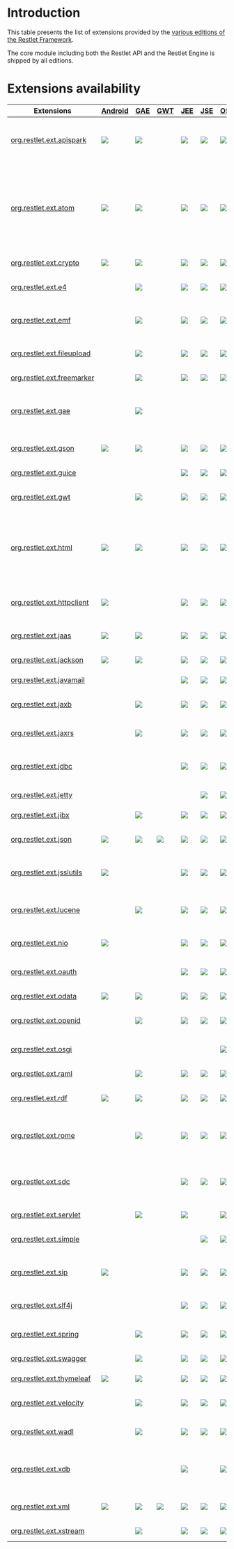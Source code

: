 # Introduction

This table presents the list of extensions provided by the [various
editions of the Restlet Framework](../editions "Part III - Restlet Editions").

The core module including both the Restlet API and the Restlet Engine is
shipped by all editions.

# Extensions availability

Extensions|[Android](../editions/android "Android")|[GAE](../editions/gae "GAE")|[GWT](../editions/gwt "GWT")|[JEE](../editions/jee "JEE")|[JSE](../editions/jse "JSE")|[OSGi](../editions/osgi "OSGi")|Description
--------- |  ------------------------------------------------------------------------------- | ------------------------------------------------------------------------------- | ------------------------------------------------------------------------------- | ------------------------------------------------------------------------------- | ------------------------------------------------------------------------------- | ------------------------------------------------------------------------------- | -
[org.restlet.ext.apispark](./apispark "apispark")|![](/images/icons/8/puce.png)|![](/images/icons/8/puce.png)|&nbsp;|![](/images/icons/8/puce.png)|![](/images/icons/8/puce.png)|![](/images/icons/8/puce.png)|Injection of web API contract into the [APISpark platform](https://apispark.com).
[org.restlet.ext.atom](./atom "atom")|![](/images/icons/8/puce.png)|![](/images/icons/8/puce.png)|&nbsp;|![](/images/icons/8/puce.png)|![](/images/icons/8/puce.png)|![](/images/icons/8/puce.png)|Support for the Atom syndication and the AtomPub (Atom Publication Protocol) standards in their 1.0 version.
[org.restlet.ext.crypto](./crypto "crypto")|![](/images/icons/8/puce.png)|![](/images/icons/8/puce.png)|&nbsp;|![](/images/icons/8/puce.png)|![](/images/icons/8/puce.png)|![](/images/icons/8/puce.png)|Support for cryptography.
[org.restlet.ext.e4](./e4 "e4")|&nbsp;|![](/images/icons/8/puce.png)|&nbsp;|![](/images/icons/8/puce.png)|![](/images/icons/8/puce.png)|![](/images/icons/8/puce.png)|Support for the WADL specification.
[org.restlet.ext.emf](./emf "emf")|&nbsp;|![](/images/icons/8/puce.png)|&nbsp;|![](/images/icons/8/puce.png)|![](/images/icons/8/puce.png)|![](/images/icons/8/puce.png)|Integration with Eclipse Modeling Framework.
[org.restlet.ext.fileupload](./fileupload "fileupload")|&nbsp;|![](/images/icons/8/puce.png)|&nbsp;|![](/images/icons/8/puce.png)|![](/images/icons/8/puce.png)|![](/images/icons/8/puce.png)|Integration with Apache FileUpload.
[org.restlet.ext.freemarker](./freemarker "freemarker")|&nbsp;|![](/images/icons/8/puce.png)|&nbsp;|![](/images/icons/8/puce.png)|![](/images/icons/8/puce.png)|![](/images/icons/8/puce.png)|Integration with FreeMarker.
[org.restlet.ext.gae](./gae "gae")|&nbsp;|![](/images/icons/8/puce.png)|&nbsp;|&nbsp;|&nbsp;|&nbsp;|Integration to the Google App Engine UserService for the GAE edition.
[org.restlet.ext.gson](./gson "gson")|![](/images/icons/8/puce.png)|![](/images/icons/8/puce.png)|&nbsp;|![](/images/icons/8/puce.png)|![](/images/icons/8/puce.png)|![](/images/icons/8/puce.png)|Support for GSON representations.
[org.restlet.ext.guice](./guice "guice")|&nbsp;|&nbsp;|&nbsp;|![](/images/icons/8/puce.png)|![](/images/icons/8/puce.png)|![](/images/icons/8/puce.png)|Integration with Google Guice.
[org.restlet.ext.gwt](./gwt "gwt")|&nbsp;|![](/images/icons/8/puce.png)|&nbsp;|![](/images/icons/8/puce.png)|![](/images/icons/8/puce.png)|![](/images/icons/8/puce.png)|Server-side integration with GWT.
[org.restlet.ext.html](./html "html")|![](/images/icons/8/puce.png)|![](/images/icons/8/puce.png)|&nbsp;|![](/images/icons/8/puce.png)|![](/images/icons/8/puce.png)|![](/images/icons/8/puce.png)|Support for the HTML (HyperText Markup Language) standard in its 4.0 version and above.
[org.restlet.ext.httpclient](./httpclient "httpclient")|![](/images/icons/8/puce.png)|&nbsp;|&nbsp;|![](/images/icons/8/puce.png)|![](/images/icons/8/puce.png)|![](/images/icons/8/puce.png)|Integration with Apache Commons HTTP Client.
[org.restlet.ext.jaas](./jaas "jaas")|![](/images/icons/8/puce.png)|![](/images/icons/8/puce.png)|&nbsp;|![](/images/icons/8/puce.png)|![](/images/icons/8/puce.png)|![](/images/icons/8/puce.png)|Support for JAAS based security.
[org.restlet.ext.jackson](./jackson "jackson")|![](/images/icons/8/puce.png)|![](/images/icons/8/puce.png)|&nbsp;|![](/images/icons/8/puce.png)|![](/images/icons/8/puce.png)|![](/images/icons/8/puce.png)|Integration with Jackson.
[org.restlet.ext.javamail](./javamail "javamail")|&nbsp;|&nbsp;|&nbsp;|![](/images/icons/8/puce.png)|![](/images/icons/8/puce.png)|![](/images/icons/8/puce.png)|Integration with JavaMail.
[org.restlet.ext.jaxb](./jaxb "jaxb")|&nbsp;|![](/images/icons/8/puce.png)|&nbsp;|![](/images/icons/8/puce.png)|![](/images/icons/8/puce.png)|![](/images/icons/8/puce.png)|Integration with Java XML Binding.
[org.restlet.ext.jaxrs](./jaxrs "jaxrs")|&nbsp;|![](/images/icons/8/puce.png)|&nbsp;|![](/images/icons/8/puce.png)|![](/images/icons/8/puce.png)|![](/images/icons/8/puce.png)|Implementation of JAX-RS (JSR-311)
[org.restlet.ext.jdbc](./jdbc "jdbc")|&nbsp;|&nbsp;|&nbsp;|![](/images/icons/8/puce.png)|![](/images/icons/8/puce.png)|![](/images/icons/8/puce.png)|Integration with Java DataBase Connectivity (JDBC).
[org.restlet.ext.jetty](./jetty "jetty")|&nbsp;|&nbsp;|&nbsp;|&nbsp;|![](/images/icons/8/puce.png)|![](/images/icons/8/puce.png)|Integration with Jetty.
[org.restlet.ext.jibx](./jibx "jibx")|&nbsp;|![](/images/icons/8/puce.png)|&nbsp;|![](/images/icons/8/puce.png)|![](/images/icons/8/puce.png)|![](/images/icons/8/puce.png)|Integration with JiBX.
[org.restlet.ext.json](./json "json")|![](/images/icons/8/puce.png)|![](/images/icons/8/puce.png)|![](/images/icons/8/puce.png)|![](/images/icons/8/puce.png)|![](/images/icons/8/puce.png)|![](/images/icons/8/puce.png)|Support for JSON representations.
[org.restlet.ext.jsslutils](./jsslutils "jsslutils")|![](/images/icons/8/puce.png)|&nbsp;|&nbsp;|![](/images/icons/8/puce.png)|![](/images/icons/8/puce.png)|![](/images/icons/8/puce.png)|Utilities to provide additional SSL support.
[org.restlet.ext.lucene](./lucene "lucene")|&nbsp;|![](/images/icons/8/puce.png)|&nbsp;|![](/images/icons/8/puce.png)|![](/images/icons/8/puce.png)|![](/images/icons/8/puce.png)|Integration with Apache Lucene, Solr and Tika sub-projects.
[org.restlet.ext.nio](./nio "nio")|![](/images/icons/8/puce.png)|&nbsp;|&nbsp;|![](/images/icons/8/puce.png)|![](/images/icons/8/puce.png)|![](/images/icons/8/puce.png)|Integration with java.nio package.
[org.restlet.ext.oauth](./oauth "oauth")|&nbsp;|&nbsp;|&nbsp;|![](/images/icons/8/puce.png)|![](/images/icons/8/puce.png)|![](/images/icons/8/puce.png)|Support for OAuth HTTP authentication.
[org.restlet.ext.odata](./odata "odata")|![](/images/icons/8/puce.png)|![](/images/icons/8/puce.png)|&nbsp;|![](/images/icons/8/puce.png)|![](/images/icons/8/puce.png)|![](/images/icons/8/puce.png)|Integration with OData services.
[org.restlet.ext.openid](./openid "openid")|&nbsp;|![](/images/icons/8/puce.png)|&nbsp;|![](/images/icons/8/puce.png)|![](/images/icons/8/puce.png)|![](/images/icons/8/puce.png)|Support for OpenID authentication.
[org.restlet.ext.osgi](./osgi "osgi")|&nbsp;|&nbsp;|&nbsp;|&nbsp;|&nbsp;|![](/images/icons/8/puce.png)|Support for the OSGi specification.
[org.restlet.ext.raml](./raml "raml")|&nbsp;|![](/images/icons/8/puce.png)|&nbsp;|![](/images/icons/8/puce.png)|![](/images/icons/8/puce.png)|![](/images/icons/8/puce.png)|Integration with RAML.
[org.restlet.ext.rdf](./rdf "rdf")|![](/images/icons/8/puce.png)|![](/images/icons/8/puce.png)|&nbsp;|![](/images/icons/8/puce.png)|![](/images/icons/8/puce.png)|![](/images/icons/8/puce.png)|Support for the RDF parsing and generation.
[org.restlet.ext.rome](./rome "rome")|&nbsp;|![](/images/icons/8/puce.png)|&nbsp;|![](/images/icons/8/puce.png)|![](/images/icons/8/puce.png)|![](/images/icons/8/puce.png)|Support for syndicated representations via the ROME library.
[org.restlet.ext.sdc](./sdc "sdc")|&nbsp;|&nbsp;|&nbsp;|![](/images/icons/8/puce.png)|![](/images/icons/8/puce.png)|![](/images/icons/8/puce.png)|Integration with Google Secure Data Connector on the cloud side.
[org.restlet.ext.servlet](./servlet "servlet")|&nbsp;|![](/images/icons/8/puce.png)|&nbsp;|![](/images/icons/8/puce.png)|&nbsp;|![](/images/icons/8/puce.png)|Integration with Servlet API.
[org.restlet.ext.simple](./simple "simple")|&nbsp;|&nbsp;|&nbsp;|&nbsp;|![](/images/icons/8/puce.png)|![](/images/icons/8/puce.png)|Integration with Simple framework.
[org.restlet.ext.sip](./sip "sip")|![](/images/icons/8/puce.png)|&nbsp;|&nbsp;|![](/images/icons/8/puce.png)|![](/images/icons/8/puce.png)|![](/images/icons/8/puce.png)|Support for Session Initiation Protocol (SIP).
[org.restlet.ext.slf4j](./slf4j "slf4j")|&nbsp;|&nbsp;|&nbsp;|![](/images/icons/8/puce.png)|![](/images/icons/8/puce.png)|![](/images/icons/8/puce.png)|Support for the SLF4J logging bridge.
[org.restlet.ext.spring](./spring "spring")|&nbsp;|![](/images/icons/8/puce.png)|&nbsp;|![](/images/icons/8/puce.png)|![](/images/icons/8/puce.png)|![](/images/icons/8/puce.png)|Integration with Spring Framework.
[org.restlet.ext.swagger](./swagger "swagger")|&nbsp;|![](/images/icons/8/puce.png)|&nbsp;|![](/images/icons/8/puce.png)|![](/images/icons/8/puce.png)|![](/images/icons/8/puce.png)|Integration with Swagger.
[org.restlet.ext.thymeleaf](./thymeleaf "thymeleaf")|![](/images/icons/8/puce.png)|![](/images/icons/8/puce.png)|&nbsp;|![](/images/icons/8/puce.png)|![](/images/icons/8/puce.png)|![](/images/icons/8/puce.png)|Integration with Thymeleaf.
[org.restlet.ext.velocity](./velocity "velocity")|&nbsp;|![](/images/icons/8/puce.png)|&nbsp;|![](/images/icons/8/puce.png)|![](/images/icons/8/puce.png)|![](/images/icons/8/puce.png)|Integration with Apache Velocity.
[org.restlet.ext.wadl](./wadl "wadl")|&nbsp;|![](/images/icons/8/puce.png)|&nbsp;|![](/images/icons/8/puce.png)|![](/images/icons/8/puce.png)|![](/images/icons/8/puce.png)|Support for the WADL specification.
[org.restlet.ext.xdb](./xdb "xdb")|&nbsp;|&nbsp;|&nbsp;|![](/images/icons/8/puce.png)|&nbsp;|![](/images/icons/8/puce.png)|Integration within OracleJVM via the Oracle XML DB feature.
[org.restlet.ext.xml](./xml "xml")|![](/images/icons/8/puce.png)|![](/images/icons/8/puce.png)|![](/images/icons/8/puce.png)|![](/images/icons/8/puce.png)|![](/images/icons/8/puce.png)|![](/images/icons/8/puce.png)|Support for the XML documents.
[org.restlet.ext.xstream](./xstream "xstream")|&nbsp;|![](/images/icons/8/puce.png)|&nbsp;|![](/images/icons/8/puce.png)|![](/images/icons/8/puce.png)|![](/images/icons/8/puce.png)|Integration with XStream.
